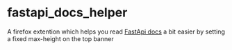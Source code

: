 # fastapi_docs_helper

A firefox extention which helps you read [FastApi docs](https://fastapi.tiangolo.com) a bit easier by setting a fixed max-height on the top banner
